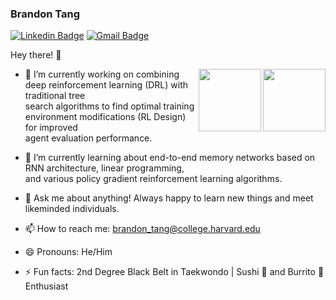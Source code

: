 ### Brandon Tang

[![Linkedin Badge](https://img.shields.io/badge/-brandontang-blue?style=flat-square&logo=Linkedin&logoColor=white&link=https://www.linkedin.com/in/brandontang18/)](https://www.linkedin.com/in/brandontang18/) 
[![Gmail Badge](https://img.shields.io/badge/-brandon_tang@college.harvard.edu-c14438?style=flat-square&logo=Gmail&logoColor=white&link=mailto:brandon_tang@college.harvard.edu)](mailto:brandon_tang@college.harvard.edu)

Hey there! 👋

<img align="right" width="100" height="100" src="https://media.giphy.com/media/SU2ic3wTfuC6JhD1lA/giphy.gif">
<img align="right" width="100" height="100" src="https://media.giphy.com/media/LMt9638dO8dftAjtco/giphy.gif">

- 🔭 I’m currently working on combining deep reinforcement learning (DRL) with traditional tree <br/>
search algorithms to find optimal training environment modifications (RL Design) for improved <br/>
agent evaluation performance.  

- 🌱 I’m currently learning about end-to-end memory networks based on RNN architecture, linear programming, <br/>
and various policy gradient reinforcement learning algorithms. 
- 💬 Ask me about anything! Always happy to learn new things and meet likeminded individuals.
- 📫 How to reach me: brandon_tang@college.harvard.edu
- 😄 Pronouns: He/Him
- ⚡ Fun facts: 2nd Degree Black Belt in Taekwondo | Sushi 🍣 and Burrito 🌯 Enthusiast


